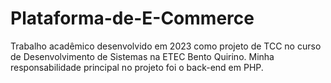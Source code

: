 # Plataforma-de-E-Commerce
Trabalho acadêmico desenvolvido em 2023 como projeto de TCC no curso de Desenvolvimento de Sistemas na ETEC Bento Quirino. 
Minha responsabilidade principal no projeto foi o back-end em PHP.
